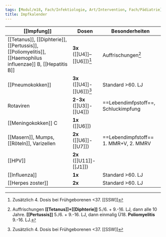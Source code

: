 ```yaml
---
tags: [Modul/m18, Fach/Infektiologie, Art/Intervention, Fach/Pädiatrie]
title: Impfkalender
---
```

| [[Impfung]]                                                                        | Dosen                          | Besonderheiten                           |
| ---------------------------------------------------------------------------------- | ------------------------------ | ---------------------------------------- |
| [[Tetanus]], [[Diphterie]], [[Pertussis]], [[Poliomyelitis]], [[Haemophilus influenzae]] B, [[Hepatitis B]] | **3x** ([[U4]]–[[U6]])[^1]     |     Auffrischungen[^2]                                     |
| [[Pneumokokken]]                                                                       | **3x** ([[U4]]-[[U6]])[^1]     | Standard >60. LJ                         |
| Rotaviren                                                                          | **2-3x** ([[U3]]-[[U4]]) | ==Lebendimfpstoff==, Schluckimpfung      |
| [[Meningokokken]] C                                                                    | **1x** ([[U6]])                         |                                          |
| [[Masern]], Mumps, [[Röteln]], Varizellen                                          | **2x** ([[U6]]-[[U7]])                | ==Lebendimpfstoff==<br>1. MMR+V, 2. MMRV |
| [[HPV]]                                                                            | **2x** ([[U11]]-[[J1]])                              |                                          |
| [[Influenza]]                                                                      | **1x**                               | Standard >60. LJ                         |
| [[Herpes zoster]]                                                                      | **2x**                               |  Standard >60. LJ                                        |

[^1]: Zusätzlich 4. Dosis bei Frühgeborenen <37. [[SSW]]
[^2]: Auffrischungen **[[Tetanus]]+[[Diphterie]]** 5./6. + 9.-16. LJ, dann alle 10 Jahre. **[[Pertussis]]** 5./6. + 9.-16. LJ, dann einmalig Ü18. **Poliomyelitis** 9.-16. LJ.